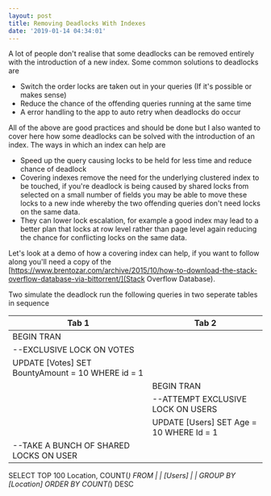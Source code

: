 ```yaml
---
layout: post
title: Removing Deadlocks With Indexes
date: '2019-01-14 04:34:01'
---
```

A lot of people don't realise that some deadlocks can be removed entirely with the introduction of a new index. Some common solutions to deadlocks are

* Switch the order locks are taken out in your queries (If it's possible or makes sense)
* Reduce the chance of the offending queries running at the same time
* A error handling to the app to auto retry when deadlocks do occur

All of the above are good practices and should be done but I also wanted to cover here how some deadlocks can be solved with the introduction of an index. The ways in which an index can help are

* Speed up the query causing locks to be held for less time and reduce chance of deadlock
* Covering indexes remove the need for the underlying clustered index to be touched, if you're deadlock is being caused by shared locks from selected on a small number of fields you may be able to move these locks to a new inde whereby the two offending queries don't need locks on the same data.
* They can lower lock escalation, for example a good index may lead to a better plan that locks at row level rather than page level again reducing the chance for conflicting locks on the same data.

Let's look at a demo of how a covering index can help, if you want to follow along you'll need a copy of the [https://www.brentozar.com/archive/2015/10/how-to-download-the-stack-overflow-database-via-bittorrent/](Stack Overflow Database).

Two simulate the deadlock run the following queries in two seperate tables in sequence

| Tab 1 | Tab 2 |
| --- | --- |
| BEGIN TRAN | |
| --EXCLUSIVE LOCK ON VOTES | |
| UPDATE [Votes] SET BountyAmount = 10 WHERE id = 1 | |
| | BEGIN TRAN |
| | --ATTEMPT EXCLUSIVE LOCK ON USERS |
| |UPDATE [Users] SET Age = 10 WHERE Id = 1 |
| --TAKE A BUNCH OF SHARED LOCKS ON USER | |
 SELECT TOP 100 
 	Location, 
 	COUNT(*) 
FROM | |
   [Users] | |
GROUP BY [Location] 
ORDER BY COUNT(*) DESC 